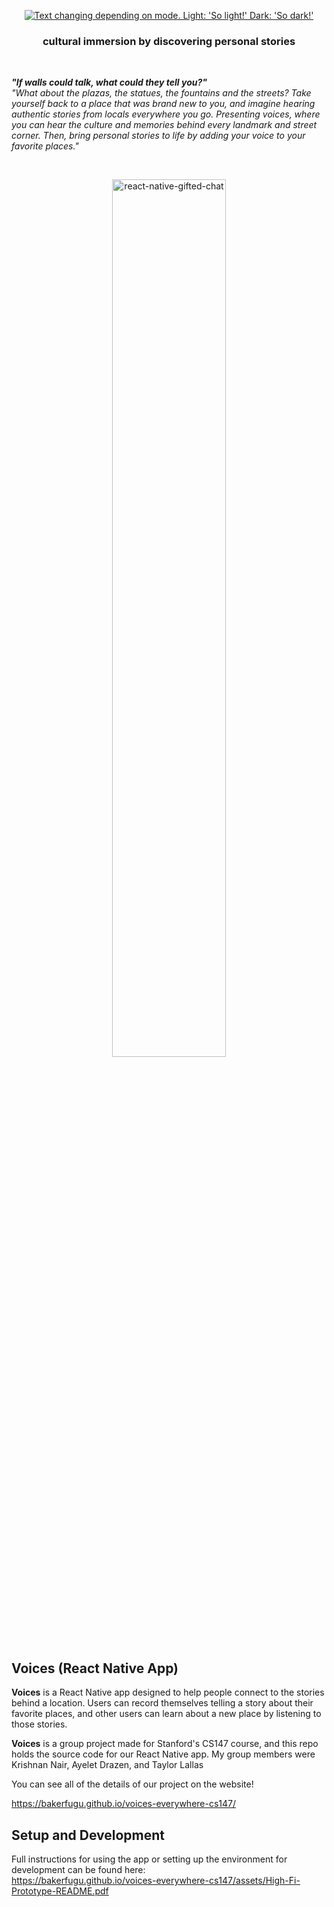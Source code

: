 <p align="center">
  <a href="https://bakerfugu.github.io/voices-everywhere-cs147/" target="_blank">
    <picture>
      <source media="(prefers-color-scheme: dark)" srcset="https://github.com/bakerfugu/voices-native-app/assets/7607483/657cc0df-6e56-4837-9ca5-88068fb1e8c4">
      <img alt="Text changing depending on mode. Light: 'So light!' Dark: 'So dark!'" src="https://github.com/bakerfugu/voices-native-app/assets/7607483/30f6917c-54a2-4967-89dc-56a254dd2a42">
    </picture>
  </a>
</p>

<h3 align="center">
  cultural immersion by discovering personal stories
</h3>

<br/>

***"If walls could talk, what could they tell you?"***  
*"What about the plazas, the statues, the fountains and the streets? Take yourself back to a place that was brand new to you, and imagine hearing authentic stories from locals everywhere you go. Presenting voices, where you can hear the culture and memories behind every landmark and street corner. Then, bring personal stories to life by adding your voice to your favorite places."*

<br/>

<p align="center" >
  <img alt="react-native-gifted-chat" src="https://github.com/bakerfugu/voices-native-app/assets/7607483/fe15efab-59e5-4990-b7ff-d87a6150e26d" width="60%" />
</p>

## Voices (React Native App)

**Voices** is a React Native app designed to help people connect to the stories behind a location. Users can record themselves telling a story about their favorite places, and other users can learn about a new place by listening to those stories.

**Voices** is a group project made for Stanford's CS147 course, and this repo holds the source code for our React Native app. My group members were Krishnan Nair, Ayelet Drazen, and Taylor Lallas

You can see all of the details of our project on the website!

https://bakerfugu.github.io/voices-everywhere-cs147/

## Setup and Development

Full instructions for using the app or setting up the environment for development can be found here:  
https://bakerfugu.github.io/voices-everywhere-cs147/assets/High-Fi-Prototype-README.pdf
